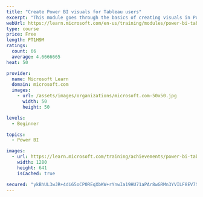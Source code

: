 ```yaml
---
title: "Create Power BI visuals for Tableau users"
excerpt: "This module goes through the basics of creating visuals in Power BI."
webUrl: https://learn.microsoft.com/en-us/training/modules/power-bi-tableau-visuals/
type: course
price: Free
length: PT1H9M
ratings:
  count: 66
  average: 4.6666665
heat: 50

provider:
  name: Microsoft Learn
  domain: microsoft.com
  images:
    - url: /assets/images/organizations/microsoft.com-50x50.jpg
      width: 50
      height: 50

levels:
  - Beginner

topics:
  - Power BI

images:
  - url: https://learn.microsoft.com/training/achievements/power-bi-tableau-visuals-social.png
    width: 1280
    height: 641
    isCached: true

secured: "ykBhUL3wJR+4di65oCP0REqXbKW+rYnwIa19HU71aPAr8wGRMn3YVILF8EV7SZMA1+ADWTjzrIEVJrmcpARdtDD4dxeviyY3WqMxYWbjPZRwpxdcgLz8S/JdgNdKxhLpqCmYGFmQy52STpfOtVGR4nOKKeYwwtqD0yLvPZpmZbw8PYlTpqQ/cXHP1QDnqqLhXneDEC7NFzFYBJIRqrjUO43x4vcLmgrWEa7EtXrDY2LQ7B2aH2Z8T09814k9O8HRF/re34iHj1ksEcwizfuuVBWF8utMVyhXJSgeLI1afnt4JkF8mqjm4qjJf6G/7ZsNmStISFALlWuvLH9eXL+myXsLV+8VwxxO5aAzvnXxrD4Dctb/WQ9/u9OzJTxdkgOlJrNlbav3jUOB+tZM9m+YgMldxomf+3NfMCV8m8GODWw=;jiN9JgvHwN2QzPYoUUbOnA=="
---
```


